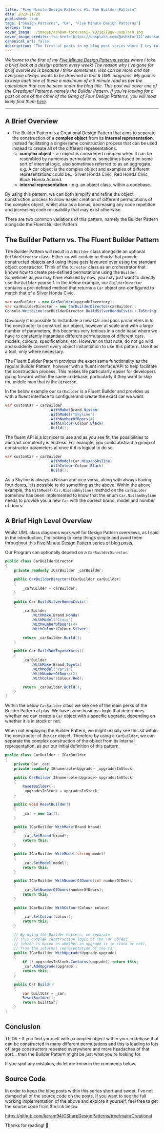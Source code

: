 ```yaml
---
title: "Five Minute Design Patterns #1: The Builder Pattern"
date: 2020-11-28
published: true
tags: ["Design Patterns", "C#", "Five Minute Design Patterns"]
series: true
cover_image: ./images/ashkan-forouzani-_Y82jqFIBgw-unsplash.jpg
cover_image_credits: "<a href='https://unsplash.com/@ashkfor121'>Ashkan Forouzani</a>"
canonical_url: false
description: "The first of posts in my blog post series where I try to cover all of the Gang of Four Design Patterns in five minutes each, this time it's one of the Creational Patterns... the Builder Pattern!"
---
```


*Welcome to the first of my [Five Minute Design Patterns series](https://www.karam.io/blog/tag/Five%20Minute%20Design%20Patterns/) where I take a brief look at a design pattern every week! The reason why I've gone for brief overviews is because I think sometimes, less can be more and not everyone always wants to be drowned in text & UML diagrams. My goal is to keep each one of these a maximum of a 5 minute read as per the calculation that can be seen under the blog title. This post will cover one of the Creational Patterns, namely the Builder Pattern. If you're looking for a post on one of the other of the Gang of Four Design Patterns, you will most likely find them [here](https://www.karam.io/blog/tag/Five%20Minute%20Design%20Patterns/).*

-----------------------------
## A Brief Overview
- The Builder Pattern is a Creational Design Pattern that aims to separate the construction of a **complex object** from its **internal representation**, instead facilitating a single/same construction process that can be used instead to create all of the different representations.
    - **complex object** - an object is considered complex when it can be resembled by numerous permutations, sometimes based on some sort of internal logic, also sometimes referred to as an aggregate. e.g. A car object is the complex object and examples of different representations could be... Silver Honda Civic, Red Honda Civic, Black Honda Accord.
    - **internal representation** - e.g. an object class, within a codebase.

By using this pattern, we can both simplify and refine the object construction process to allow easier creation of different permutations of the complex object, whilst also as a bonus, decreasing any code repetition and increasing code re-usability that may exist otherwise.

There are two common variations of this pattern, namely the Builder Pattern alongside the Fluent Builder Pattern.

## The Builder Pattern vs. The Fluent Builder Pattern
The Builder Pattern will result in a `Builder` class alongside an optional `BuilderDirector` class. Either-or will contain methods that provide constructed objects and using these gets favoured over using the standard object constructor. Think of the `Director` class as an orchestrator that knows how to create pre-defined permutations using the `Builder`. Sometimes as you may have realised by now, you may just want to directly use the `Builder` yourself. In the below example, our `BuilderDirector` contains a pre-defined method that returns a `Car` object pre-configured to match that of a Silver Honda Civic.

```csharp
var carBuilder = new CarBuilder(upgradeInventory);
var carBuilderDirector = new CarBuilderDirector(carBuilder);
Console.WriteLine(carBuilderDirector.BuildSilverHondaCivic().ToString());
```

Obviously it is possible to instantiate a new Car and pass parameters in to the constructor to construct our object, however at scale and with a large number of parameters, this becomes very tedious in a code base where we have to constantly instantiate different permutations of different cars, models, colours, specifications, etc. However on that note, do not go wild and suddenly convert every object instantiation to use this pattern. Use it as a tool, only where necessary.

The Fluent Builder Pattern provides the exact same functionality as the regular Builder Pattern, however with a fluent interface/API to help facilitate the construction process. This makes life particularly easier for developers going forward within the same codebase, particularly if they want to skip the middle man that is the `Director`. 

In the below example our `CarBuilder` is a Fluent Builder and provides us with a fluent interface to configure and create the exact car we want. 

```csharp
var customCar = carBuilder
                    .WithMake(Brand.Nissan)
                    .WithModel("Skyline")
                    .WithNumberOfDoors(4)
                    .WithColour(Colour.Black)
                    .Build();
```

The fluent API is a lot nicer to use and as you see fit, the possibilities to abstract complexity is endless. For example, you could abstract a group of constructor parameters at once if it is logical to do so.

```csharp
var customCar = carBuilder
                    .WithModel(Car.NissanSkyline)
                    .WithColour(Colour.Black)
                    .Build();
```

As a Skyline is always a Nissan and vice versa, along with always having four doors, it is possible to do something as the above. Within the above example, the `WithModel(Car.NissanSkyline)` method on the `carBuilder` somehow has been implemented to know that the enum `Car.NissanSkyline` needs to provide you a new `Car` with the correct brand, model and number of doors.

## A Brief High Level Overview
Whilst UML class diagrams work well for Design Pattern overviews, as I said in the introduction, I'm looking to keep things simple and avoid them throughout this [Five Minute Design Pattern series of blog posts](https://www.karam.io/blog/tag/Five%20Minute%20Design%20Patterns/).

Our Program can optionally depend on a `CarBuilderDirector`.

```csharp
public class CarBuilderDirector
{
    private readonly ICarBuilder _carBuilder;

    public CarBuilderDirector(ICarBuilder carBuilder)
    {
        _carBuilder = carBuilder;
    }

    public Car BuildSilverHondaCivic()
    {
        _carBuilder
            .WithMake(Brand.Honda)
            .WithModel("Civic")
            .WithNumberOfDoors(4)
            .WithColour(Colour.Silver);

        return _carBuilder.Build();
    }

    public Car BuildRedToyotaYaris()
    {
        _carBuilder
            .WithMake(Brand.Toyota)
            .WithModel("Yaris")
            .WithNumberOfDoors(2)
            .WithColour(Colour.Red);

        return _carBuilder.Build();
    }
}
```

Within the below `CarBuilder` class we see one of the main perks of the Builder Pattern at play. We have some business logic that determines whether we can create a `Car` object with a specific upgrade, depending on whether it is in stock or not. 

When not employing the Builder Pattern, we might usually see this sit within the constructor of the `Car` object. Therefore by using a `CarBuilder`, we can separate the complex construction of the object from its internal representation, as per our initial definition of this pattern.

```csharp
public class CarBuilder : ICarBuilder
{
    private Car _car;
    private readonly IEnumerable<Upgrade> _upgradesInStock;

    public CarBuilder(IEnumerable<Upgrade> upgradesInStock)
    {
        ResetBuilder();
        _upgradesInStock = upgradesInStock;
    }

    public void ResetBuilder()
    {
        _car = new Car();
    }

    public ICarBuilder WithMake(Brand brand)
    {
        _car.SetBrand(brand);
        return this;
    }

    public ICarBuilder WithModel(string model)
    {
        _car.SetModel(model);
        return this;
    }

    public ICarBuilder WithNumberOfDoors(int numberOfDoors)
    {
        _car.SetNumberOfDoors(numberOfDoors);
        return this;
    }

    public ICarBuilder WithColour(Colour colour)
    {
        _car.SetColour(colour);
        return this;
    }

    // By using the Builder Pattern, we separate
    // this complex construction logic of the Car object
    // (which is based on whether an upgrade is in stock or not),
    // from the internal representation of the Car.
    public ICarBuilder WithUpgrade(Upgrade upgrade)
    {
        if (!_upgradesInStock.Contains(upgrade)) return this;
        _car.AddUpgrade(upgrade);
        return this;
    }

    public Car Build()
    {
        var builtCar = _car;
        ResetBuilder();
        return builtCar;
    }
}
```

## Conclusion
TL;DR - If you find yourself with a complex object within your codebase that can be constructed in many different permutations and this is leading to lots of large constructors repeated everywhere and more headaches of that sort... then the Builder Pattern might be just what you're looking for.

If you spot any mistakes, do let me know in the comments below.

## Source Code
In order to keep the blog posts within this series short and sweet, I've not dumped all of the source code on the posts. If you want to see the full working implementation of the above and explore it yourself, feel free to get the source code from the link below.

https://github.com/karam94/CSharpDesignPatterns/tree/main/Creational

Thanks for reading! 👋